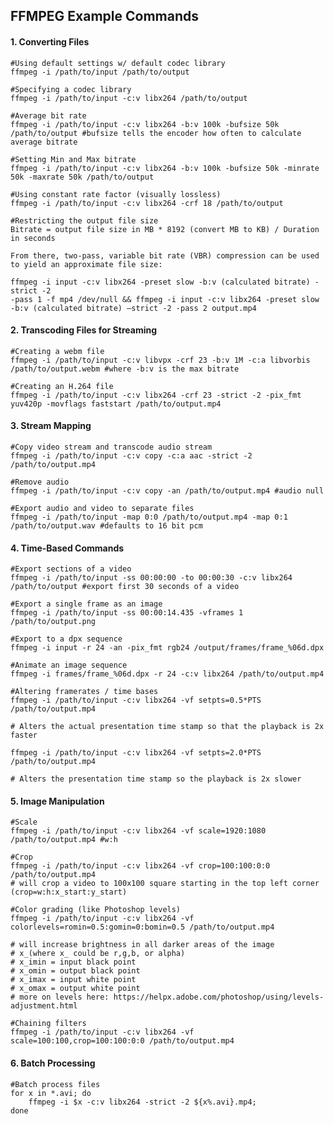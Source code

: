 ## FFMPEG Example Commands

#### 1. Converting Files

	#Using default settings w/ default codec library
	ffmpeg -i /path/to/input /path/to/output

	#Specifying a codec library
	ffmpeg -i /path/to/input -c:v libx264 /path/to/output

	#Average bit rate
	ffmpeg -i /path/to/input -c:v libx264 -b:v 100k -bufsize 50k /path/to/output #bufsize tells the encoder how often to calculate average bitrate

	#Setting Min and Max bitrate
	ffmpeg -i /path/to/input -c:v libx264 -b:v 100k -bufsize 50k -minrate 50k -maxrate 50k /path/to/output

	#Using constant rate factor (visually lossless)
	ffmpeg -i /path/to/input -c:v libx264 -crf 18 /path/to/output

	#Restricting the output file size
	Bitrate = output file size in MB * 8192 (convert MB to KB) / Duration in seconds

	From there, two-pass, variable bit rate (VBR) compression can be used to yield an approximate file size:

	ffmpeg -i input -c:v libx264 -preset slow -b:v (calculated bitrate) -strict -2
	-pass 1 -f mp4 /dev/null && ffmpeg -i input -c:v libx264 -preset slow -b:v (calculated bitrate) –strict -2 -pass 2 output.mp4

#### 2. Transcoding Files for Streaming

	#Creating a webm file
	ffmpeg -i /path/to/input -c:v libvpx -crf 23 -b:v 1M -c:a libvorbis /path/to/output.webm #where -b:v is the max bitrate

	#Creating an H.264 file
	ffmpeg -i /path/to/input -c:v libx264 -crf 23 -strict -2 -pix_fmt yuv420p -movflags faststart /path/to/output.mp4

#### 3. Stream Mapping

	#Copy video stream and transcode audio stream
	ffmpeg -i /path/to/input -c:v copy -c:a aac -strict -2 /path/to/output.mp4

	#Remove audio
	ffmpeg -i /path/to/input -c:v copy -an /path/to/output.mp4 #audio null

	#Export audio and video to separate files
	ffmpeg -i /path/to/input -map 0:0 /path/to/output.mp4 -map 0:1 /path/to/output.wav #defaults to 16 bit pcm

#### 4. Time-Based Commands

	#Export sections of a video
	ffmpeg -i /path/to/input -ss 00:00:00 -to 00:00:30 -c:v libx264 /path/to/output #export first 30 seconds of a video

	#Export a single frame as an image
	ffmpeg -i /path/to/input -ss 00:00:14.435 -vframes 1 /path/to/output.png

	#Export to a dpx sequence
	ffmpeg -i input -r 24 -an -pix_fmt rgb24 /output/frames/frame_%06d.dpx

	#Animate an image sequence
	ffmpeg -i frames/frame_%06d.dpx -r 24 -c:v libx264 /path/to/output.mp4

	#Altering framerates / time bases
	ffmpeg -i /path/to/input -c:v libx264 -vf setpts=0.5*PTS /path/to/output.mp4

	# Alters the actual presentation time stamp so that the playback is 2x faster

	ffmpeg -i /path/to/input -c:v libx264 -vf setpts=2.0*PTS /path/to/output.mp4

	# Alters the presentation time stamp so the playback is 2x slower

#### 5. Image Manipulation

	#Scale
	ffmpeg -i /path/to/input -c:v libx264 -vf scale=1920:1080 /path/to/output.mp4 #w:h

	#Crop
	ffmpeg -i /path/to/input -c:v libx264 -vf crop=100:100:0:0 /path/to/output.mp4
	# will crop a video to 100x100 square starting in the top left corner (crop=w:h:x_start:y_start)

	#Color grading (like Photoshop levels)
	ffmpeg -i /path/to/input -c:v libx264 -vf colorlevels=romin=0.5:gomin=0:bomin=0.5 /path/to/output.mp4

	# will increase brightness in all darker areas of the image
	# x_(where x_ could be r,g,b, or alpha)
	# x_imin = input black point
	# x_omin = output black point
	# x_imax = input white point
	# x_omax = output white point
	# more on levels here: https://helpx.adobe.com/photoshop/using/levels-adjustment.html

	#Chaining filters
	ffmpeg -i /path/to/input -c:v libx264 -vf scale=100:100,crop=100:100:0:0 /path/to/output.mp4

#### 6. Batch Processing

	#Batch process files
	for x in *.avi; do
		ffmpeg -i $x -c:v libx264 -strict -2 ${x%.avi}.mp4;
	done
